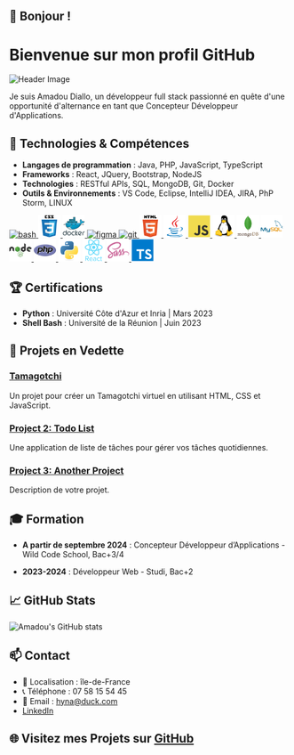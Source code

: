 ## 👋 Bonjour !

# Bienvenue sur mon profil GitHub 

![Header Image](https://via.placeholder.com/800x200?text=Welcome+to+Amadou's+GitHub)

Je suis Amadou Diallo, un développeur full stack passionné en quête d'une opportunité d'alternance en tant que Concepteur Développeur d'Applications.

## 🚀 Technologies & Compétences

- **Langages de programmation** : Java, PHP, JavaScript, TypeScript
- **Frameworks** : React, JQuery, Bootstrap, NodeJS
- **Technologies** : RESTful APIs, SQL, MongoDB, Git, Docker
- **Outils & Environnements** : VS Code, Eclipse, IntelliJ IDEA, JIRA, PhP Storm, LINUX

<p align="left"> <a href="https://www.gnu.org/software/bash/" target="_blank" rel="noreferrer"> <img src="https://www.vectorlogo.zone/logos/gnu_bash/gnu_bash-icon.svg" alt="bash" width="40" height="40"/> </a> <a href="https://www.w3schools.com/css/" target="_blank" rel="noreferrer"> <img src="https://raw.githubusercontent.com/devicons/devicon/master/icons/css3/css3-original-wordmark.svg" alt="css3" width="40" height="40"/> </a> <a href="https://www.docker.com/" target="_blank" rel="noreferrer"> <img src="https://raw.githubusercontent.com/devicons/devicon/master/icons/docker/docker-original-wordmark.svg" alt="docker" width="40" height="40"/> </a> <a href="https://www.figma.com/" target="_blank" rel="noreferrer"> <img src="https://www.vectorlogo.zone/logos/figma/figma-icon.svg" alt="figma" width="40" height="40"/> </a> <a href="https://git-scm.com/" target="_blank" rel="noreferrer"> <img src="https://www.vectorlogo.zone/logos/git-scm/git-scm-icon.svg" alt="git" width="40" height="40"/> </a> <a href="https://www.w3.org/html/" target="_blank" rel="noreferrer"> <img src="https://raw.githubusercontent.com/devicons/devicon/master/icons/html5/html5-original-wordmark.svg" alt="html5" width="40" height="40"/> </a> <a href="https://www.java.com" target="_blank" rel="noreferrer"> <img src="https://raw.githubusercontent.com/devicons/devicon/master/icons/java/java-original.svg" alt="java" width="40" height="40"/> </a> <a href="https://developer.mozilla.org/en-US/docs/Web/JavaScript" target="_blank" rel="noreferrer"> <img src="https://raw.githubusercontent.com/devicons/devicon/master/icons/javascript/javascript-original.svg" alt="javascript" width="40" height="40"/> </a> <a href="https://www.linux.org/" target="_blank" rel="noreferrer"> <img src="https://raw.githubusercontent.com/devicons/devicon/master/icons/linux/linux-original.svg" alt="linux" width="40" height="40"/> </a> <a href="https://www.mongodb.com/" target="_blank" rel="noreferrer"> <img src="https://raw.githubusercontent.com/devicons/devicon/master/icons/mongodb/mongodb-original-wordmark.svg" alt="mongodb" width="40" height="40"/> </a> <a href="https://www.mysql.com/" target="_blank" rel="noreferrer"> <img src="https://raw.githubusercontent.com/devicons/devicon/master/icons/mysql/mysql-original-wordmark.svg" alt="mysql" width="40" height="40"/> </a> <a href="https://nodejs.org" target="_blank" rel="noreferrer"> <img src="https://raw.githubusercontent.com/devicons/devicon/master/icons/nodejs/nodejs-original-wordmark.svg" alt="nodejs" width="40" height="40"/> </a> <a href="https://www.php.net" target="_blank" rel="noreferrer"> <img src="https://raw.githubusercontent.com/devicons/devicon/master/icons/php/php-original.svg" alt="php" width="40" height="40"/> </a> <a href="https://www.python.org" target="_blank" rel="noreferrer"> <img src="https://raw.githubusercontent.com/devicons/devicon/master/icons/python/python-original.svg" alt="python" width="40" height="40"/> </a> <a href="https://reactjs.org/" target="_blank" rel="noreferrer"> <img src="https://raw.githubusercontent.com/devicons/devicon/master/icons/react/react-original-wordmark.svg" alt="react" width="40" height="40"/> </a> <a href="https://sass-lang.com" target="_blank" rel="noreferrer"> <img src="https://raw.githubusercontent.com/devicons/devicon/master/icons/sass/sass-original.svg" alt="sass" width="40" height="40"/> </a> <a href="https://www.typescriptlang.org/" target="_blank" rel="noreferrer"> <img src="https://raw.githubusercontent.com/devicons/devicon/master/icons/typescript/typescript-original.svg" alt="typescript" width="40" height="40"/> </a> </p>

## 🏆 Certifications

- **Python** : Université Côte d'Azur et Inria | Mars 2023
- **Shell Bash** : Université de la Réunion | Juin 2023


## 📂 Projets en Vedette

### [Tamagotchi](https://github.com/HYNA42/tamagotchi)
Un projet pour créer un Tamagotchi virtuel en utilisant HTML, CSS et JavaScript.

### [Project 2: Todo List](https://github.com/HYNA42/todo-list)
Une application de liste de tâches pour gérer vos tâches quotidiennes.

### [Project 3: Another Project](https://github.com/HYNA42/another-project)
Description de votre projet.


## 🎓 Formation

- **A partir de septembre 2024** : Concepteur Développeur d’Applications - Wild Code School, Bac+3/4

- **2023-2024** : Développeur Web - Studi, Bac+2

## 📈 GitHub Stats

![Amadou's GitHub stats](https://github-readme-stats.vercel.app/api?username=HYNA42&show_icons=true&theme=radical)

## 📫 Contact

- 📍 Localisation : île-de-France
- 📞 Téléphone : 07 58 15 54 45
- 📧 Email : [hyna@duck.com](mailto:hyna@duck.com)
- [LinkedIn](https://www.linkedin.com/in/bylojalo/)


## 🌐 Visitez mes Projets sur [GitHub](https://github.com/HYNA42)
